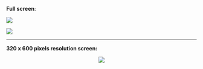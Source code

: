 **Full screen**:

<p>
    <img src="img/result1.gif">
</p>

<p>
    <img src="img/result2.gif">
</p>

---

**320 x 600 pixels resolution screen:**

<p align="center">
     <img src="img/result3.gif">
</p>
